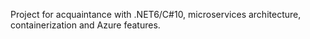 Project for acquaintance with .NET6/C#10, microservices architecture, containerization and Azure features.
